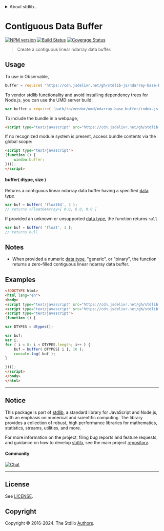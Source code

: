 <!--

@license Apache-2.0

Copyright (c) 2024 The Stdlib Authors.

Licensed under the Apache License, Version 2.0 (the "License");
you may not use this file except in compliance with the License.
You may obtain a copy of the License at

   http://www.apache.org/licenses/LICENSE-2.0

Unless required by applicable law or agreed to in writing, software
distributed under the License is distributed on an "AS IS" BASIS,
WITHOUT WARRANTIES OR CONDITIONS OF ANY KIND, either express or implied.
See the License for the specific language governing permissions and
limitations under the License.

-->


<details>
  <summary>
    About stdlib...
  </summary>
  <p>We believe in a future in which the web is a preferred environment for numerical computation. To help realize this future, we've built stdlib. stdlib is a standard library, with an emphasis on numerical and scientific computation, written in JavaScript (and C) for execution in browsers and in Node.js.</p>
  <p>The library is fully decomposable, being architected in such a way that you can swap out and mix and match APIs and functionality to cater to your exact preferences and use cases.</p>
  <p>When you use stdlib, you can be absolutely certain that you are using the most thorough, rigorous, well-written, studied, documented, tested, measured, and high-quality code out there.</p>
  <p>To join us in bringing numerical computing to the web, get started by checking us out on <a href="https://github.com/stdlib-js/stdlib">GitHub</a>, and please consider <a href="https://opencollective.com/stdlib">financially supporting stdlib</a>. We greatly appreciate your continued support!</p>
</details>

# Contiguous Data Buffer

[![NPM version][npm-image]][npm-url] [![Build Status][test-image]][test-url] [![Coverage Status][coverage-image]][coverage-url] <!-- [![dependencies][dependencies-image]][dependencies-url] -->

> Create a contiguous linear ndarray data buffer.

<!-- Section to include introductory text. Make sure to keep an empty line after the intro `section` element and another before the `/section` close. -->

<section class="intro">

</section>

<!-- /.intro -->

<!-- Package usage documentation. -->



<section class="usage">

## Usage

To use in Observable,

```javascript
buffer = require( 'https://cdn.jsdelivr.net/gh/stdlib-js/ndarray-base-buffer@umd/browser.js' )
```

To vendor stdlib functionality and avoid installing dependency trees for Node.js, you can use the UMD server build:

```javascript
var buffer = require( 'path/to/vendor/umd/ndarray-base-buffer/index.js' )
```

To include the bundle in a webpage,

```html
<script type="text/javascript" src="https://cdn.jsdelivr.net/gh/stdlib-js/ndarray-base-buffer@umd/browser.js"></script>
```

If no recognized module system is present, access bundle contents via the global scope:

```html
<script type="text/javascript">
(function () {
    window.buffer;
})();
</script>
```

#### buffer( dtype, size )

Returns a contiguous linear ndarray data buffer having a specified [data type][@stdlib/ndarray/dtypes].

```javascript
var buf = buffer( 'float64', 3 );
// returns <Float64Array>[ 0.0, 0.0, 0.0 ]
```

If provided an unknown or unsupported [data type][@stdlib/ndarray/dtypes], the function returns `null`.

```javascript
var buf = buffer( 'float', 3 );
// returns null
```

</section>

<!-- /.usage -->

<!-- Package usage notes. Make sure to keep an empty line after the `section` element and another before the `/section` close. -->

<section class="notes">

## Notes

-   When provided a numeric [data type][@stdlib/ndarray/dtypes], "generic", or "binary", the function returns a zero-filled contiguous linear ndarray data buffer.

</section>

<!-- /.notes -->

<!-- Package usage examples. -->

<section class="examples">

## Examples

<!-- eslint no-undef: "error" -->

```html
<!DOCTYPE html>
<html lang="en">
<body>
<script type="text/javascript" src="https://cdn.jsdelivr.net/gh/stdlib-js/ndarray-dtypes@umd/browser.js"></script>
<script type="text/javascript" src="https://cdn.jsdelivr.net/gh/stdlib-js/ndarray-base-buffer@umd/browser.js"></script>
<script type="text/javascript">
(function () {

var DTYPES = dtypes();

var buf;
var i;
for ( i = 0; i < DTYPES.length; i++ ) {
    buf = buffer( DTYPES[ i ], 10 );
    console.log( buf );
}

})();
</script>
</body>
</html>
```

</section>

<!-- /.examples -->

<!-- Section to include cited references. If references are included, add a horizontal rule *before* the section. Make sure to keep an empty line after the `section` element and another before the `/section` close. -->

<section class="references">

</section>

<!-- /.references -->

<!-- Section for related `stdlib` packages. Do not manually edit this section, as it is automatically populated. -->

<section class="related">

</section>

<!-- /.related -->

<!-- Section for all links. Make sure to keep an empty line after the `section` element and another before the `/section` close. -->


<section class="main-repo" >

* * *

## Notice

This package is part of [stdlib][stdlib], a standard library for JavaScript and Node.js, with an emphasis on numerical and scientific computing. The library provides a collection of robust, high performance libraries for mathematics, statistics, streams, utilities, and more.

For more information on the project, filing bug reports and feature requests, and guidance on how to develop [stdlib][stdlib], see the main project [repository][stdlib].

#### Community

[![Chat][chat-image]][chat-url]

---

## License

See [LICENSE][stdlib-license].


## Copyright

Copyright &copy; 2016-2024. The Stdlib [Authors][stdlib-authors].

</section>

<!-- /.stdlib -->

<!-- Section for all links. Make sure to keep an empty line after the `section` element and another before the `/section` close. -->

<section class="links">

[npm-image]: http://img.shields.io/npm/v/@stdlib/ndarray-base-buffer.svg
[npm-url]: https://npmjs.org/package/@stdlib/ndarray-base-buffer

[test-image]: https://github.com/stdlib-js/ndarray-base-buffer/actions/workflows/test.yml/badge.svg?branch=main
[test-url]: https://github.com/stdlib-js/ndarray-base-buffer/actions/workflows/test.yml?query=branch:main

[coverage-image]: https://img.shields.io/codecov/c/github/stdlib-js/ndarray-base-buffer/main.svg
[coverage-url]: https://codecov.io/github/stdlib-js/ndarray-base-buffer?branch=main

<!--

[dependencies-image]: https://img.shields.io/david/stdlib-js/ndarray-base-buffer.svg
[dependencies-url]: https://david-dm.org/stdlib-js/ndarray-base-buffer/main

-->

[chat-image]: https://img.shields.io/gitter/room/stdlib-js/stdlib.svg
[chat-url]: https://app.gitter.im/#/room/#stdlib-js_stdlib:gitter.im

[stdlib]: https://github.com/stdlib-js/stdlib

[stdlib-authors]: https://github.com/stdlib-js/stdlib/graphs/contributors

[umd]: https://github.com/umdjs/umd
[es-module]: https://developer.mozilla.org/en-US/docs/Web/JavaScript/Guide/Modules

[deno-url]: https://github.com/stdlib-js/ndarray-base-buffer/tree/deno
[deno-readme]: https://github.com/stdlib-js/ndarray-base-buffer/blob/deno/README.md
[umd-url]: https://github.com/stdlib-js/ndarray-base-buffer/tree/umd
[umd-readme]: https://github.com/stdlib-js/ndarray-base-buffer/blob/umd/README.md
[esm-url]: https://github.com/stdlib-js/ndarray-base-buffer/tree/esm
[esm-readme]: https://github.com/stdlib-js/ndarray-base-buffer/blob/esm/README.md
[branches-url]: https://github.com/stdlib-js/ndarray-base-buffer/blob/main/branches.md

[stdlib-license]: https://raw.githubusercontent.com/stdlib-js/ndarray-base-buffer/main/LICENSE

[@stdlib/ndarray/dtypes]: https://github.com/stdlib-js/ndarray-dtypes/tree/umd

</section>

<!-- /.links -->
